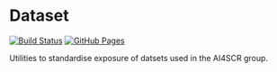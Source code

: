 # Dataset
[![Build Status](https://travis.ibm.com/AI4SCR-DEV/dataset.svg?token=bmUqdLriQp1g3yv7TJC6&branch=master)](https://travis.ibm.com/AI4SCR-DEV/dataset)
[![GitHub Pages](https://img.shields.io/badge/docs-sphinx-blue)](https://pages.github.ibm.com/art-zurich/dataset-python-package/)

Utilities to standardise exposure of datsets used in the AI4SCR group.
